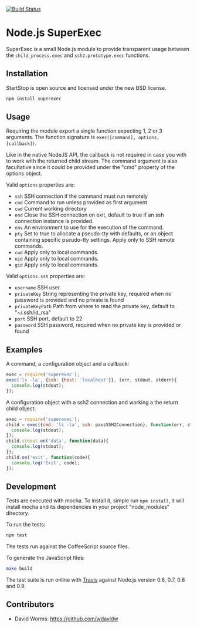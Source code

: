 [![Build Status](https://secure.travis-ci.org/wdavidw/node-superexec.png)](http://travis-ci.org/wdavidw/node-superexec)

Node.js SuperExec
=================

SuperExec is a small Node.js module to provide transparent usage between the `child_process.exec` and `ssh2.prototype.exec` functions.

Installation
------------

StartStop is open source and licensed under the new BSD license.

```bash
npm install superexec
```

Usage
-----

Requiring the module export a single function expecting 1, 2 or 3 arguments. The function signature is `exec([command], options, [callback])`.

Like in the native NodeJS API, the callback is not required in case you with to work with the returned child stream. The command argument is also facultative since it could be provided under the "cmd" property of the options object.

Valid `options` properties are:   

-   `ssh`   SSH connection if the command must run remotely   
-   `cmd`   Command to run unless provided as first argument   
-   `cwd`   Current working directory   
-   `end`   Close the SSH connection on exit, default to true if an ssh connection instance is provided.   
-   `env`   An environment to use for the execution of the command.   
-   `pty`   Set to true to allocate a pseudo-tty with defaults, or an object containing specific pseudo-tty settings. Apply only to SSH remote commands.   
-   `cwd`   Apply only to local commands.   
-   `uid`   Apply only to local commands.   
-   `gid`   Apply only to local commands.   

Valid `options.ssh` properties are:   

-   `username`       SSH user   
-   `privateKey`     String representing the private key, required when no password is provided and no private is found   
-   `privateKeyPath` Path from where to read the private key, default to "~/.ssh/id_rsa"   
-   `port`           SSH port, default to 22   
-   `password`       SSH password, required when no private key is provided or found   

Examples
--------

A command, a configuration object and a callback:

```js
exec = require('superexec');
exec('ls -la', {ssh: {host: 'localhost'}}, (err, stdout, stderr){
  console.log(stdout);
});
```

A configuration object with a ssh2 connection and working a the return child object:

```js
exec = require('superexec');
child = exec({cmd: 'ls -la', ssh: passSSH2Connection}, function(err, stdout, stderr){
  console.log(stdout);
});
child.stdout.on('data', function(data){
  console.log(stdout);
});
child.on('exit', function(code){
  console.log('Exit', code);
});
```

Development
-----------

Tests are executed with mocha. To install it, simple run `npm install`, it will install
mocha and its dependencies in your project "node_modules" directory.

To run the tests:
```bash
npm test
```

The tests run against the CoffeeScript source files.

To generate the JavaScript files:
```bash
make build
```

The test suite is run online with [Travis][travis] against Node.js version 0.6, 0.7, 0.8 and 0.9.

Contributors
------------

*   David Worms: <https://github.com/wdavidw>

[travis]: https://travis-ci.org/#!/wdavidw/node-superexec
